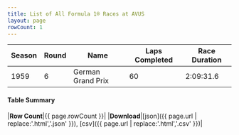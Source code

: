 ```yaml
---
title: List of All Formula 1® Races at AVUS
layout: page
rowCount: 1
---
```


| Season | Round | Name | Laps Completed | Race Duration |
|--|--|--|--|--|
| 1959 | 6 | German Grand Prix | 60 | 2:09:31.6 |

#### Table Summary

|**Row Count**|{{ page.rowCount }}|
|**Download**|[json]({{ page.url | replace:'.html','.json' }}), [csv]({{ page.url | replace:'.html','.csv' }})|
